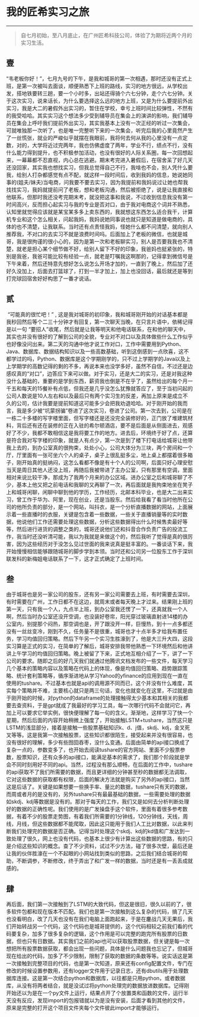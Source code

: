 # **我的匠希实习之旅**

------

> 自七月初始，至八月底止，在广州匠希科技公司，体验了为期将近两个月的实习生活。

## 壹

​		“韦老板你好！”，七月九号的下午，是我和城哥的第一次相遇，那时还没有正式上班，是第一次被叫去面谈，顺便熟悉下上班的路线，实习的地方很远，从学校出发，搭地铁要转三趟，要一个小时多，出站还得骑个六七分钟，走个六七分钟。关于这次实习，说来话长，为什么要选择这么远的地方上班，又是为什么要提前外出实习，我是大二的暑假外出实习的，暂住在学校，幸亏上班时间比较弹性，不然有的我受哈哈。其实实习这个想法多少受到辅导员在集会上的演讲的影响，我们辅导员在集会上呼吁我们提前外出实习，其实我基本上没有一次正经的听过一次集会，可就唯独那一次听了，也是唯一完整听下来的一次集会，听完后我的心里竟然产生了一丝慌张，就业的严峻似乎就摆在我眼前，我将何去何从我的心里没有一点定数，对的，大学将近过完两年，我也仿佛虚度了两年，学业不行，绩点不行，没有什么能力得到提升，也不积极参加活动，也没有很好的人际关系圈，每一次回想起来，一幕幕都不忍直视，内心总在逃避。期末考完进入暑假后，在宿舍呆了好几天还没回家，其实我也想找实习，但我总觉得自己不行，我啥也不会，别人凭什么要我，给别人打杂都感觉有点不配，就这样一段时间后，收到我妈的信息，她说她同事的(姐夫/妹夫)当电商，问我要不要去实习，因为我提前和我妈说过让她也帮我找找实习，我妈就提前问了老板，想和老板沟通，然后被拒绝了，说是让我直接和他联系，但那时我还没考完期末考，就没把这事和我说，不过收到信息我没有第一时间高兴，反而担心起实习与我的专业是否对口，由于我对电商这个词并不熟悉，认知里就觉得应该就是某宝某多多上卖东西的，我就想这东西怎么适合我干，计算机专业和这个怎么相关，问起我妈，我妈说她同事说也就只是知道是做电商的，具体的也不清楚，让我联系。当时还有点责怪我妈，怪她什么都不问清楚，就向别人推荐我，不对口的去实习不就是浪费时间吗。后面加上了老板的微信，也就是城哥，我是很拘谨的很小心的，因为是第一次和老板聊实习，别人是否要我我也不清楚，就老是担心某个细节做不好，给别人留下不好的印象，我爸妈也挺紧张的，特别是我爸，我爸可能比较有经验一点，就老是叮嘱我这啊那的，记得拿到微信号是下午来着，然后还特意先想好怎么说怎么开场才加的，一直到了晚上，然后加了还好久没加上，后面去打篮球了，打到一半才加上，加上也没回话，最后就还是等到打完球回宿舍好好构思了一番才说话。

## 贰

​		“可能真的很忙吧！” , 这是我对城哥的初印象，我和城哥刚开始的对话基本都是我秒回然后等个二三十分钟才有回复，第一次聊天当晚，在只言片语中，依稀记得是以一句 “要招人”收尾，然后就是让我等明天和他电话联系，在和他的聊天中，其实也并没有很好的了解到公司的全貌，专业对不对口以及具体做些什么工作似乎也好像没问出来。第二天的沟通中他才说工作对口，工作中需要用到Python、Java、数据库、数据结构知识以及一些高数基础，听到这倒感到一点欣喜，这不都学过的吗，Python、数据库是这个学期刚学的，只不过上学期学的Java以及上上学期学的高数记得的剩的不多，再说本来也没学多好，虽然不自信，不过还是边感叹真的“对口”，边答应下来可以做。对于实习，还是大二的实习，还是对我这种没什么基础的，重要的是学到东西，薪资我也倒是不在乎了，虽然给出的每个月一千五和每天的15餐补有点低，但我还是几乎没怎么犹豫就答应了，至于当初问起的公司人数说是10人左右和以及最后只有两个实习生的反差，再加上原来是成立不久的公司，估计我要是提前知道这可能多少会把我劝退哈哈。对于刚开始的我而言，我是多少被“坑蒙拐骗”卷进了这次实习，卷进了公司。第一次去到，公司是在一栋二十多楼的写字楼里面，但写字楼还是还没完全装修好的，正门放了堆建筑材料，背后还有还在装修的正在入驻的希尔顿酒店，要不是后面是从侧面进去，观感好了不少，我都不敢相信这是我将要工作的地方。进去后，环境终于好了点，还算是符合我对写字楼的印象，就是人有点少，第一次是到了楼下打电话给城哥让他带我上去的，到办公室真的很拘束，处处小心，公司大体分为三块，两个房间和一个厅，厅里面有一张可坐六个人的桌子，桌子上很乱挺多尘，地上桌上都摆着很多箱子，刚开始真的挺纳闷，这怎么看都不像是有十个人的公司啊，后面只好心理安慰当天是周日其他人还没上班，再随后我被带进了主办公室，只有那里有空调，里面相对来说比较干净，那成为了我两个月来的办公区域。进办公室之后和城哥聊了不少，基本上他又把之前电话和我聊的又再聊了一次，再后面就是我拘束地坐在凳子上和城哥闲聊，闲聊中聊到他的学历，工作经历，北邮本科毕业，也是大二出来实习，曾工作于华为、阿里，现在创业，还是当股东。然后给我看了看当时他所在公司的他所负责的部分，是一个网站，叫抖衣，是一个分析直播数据的网站，上面展示着一些直播时的衣服，关键是包含着一些数据，一些关于直播销量等的实时数据，他说他们工作还需要处理这些数据，分析这些数据得出什么时候售卖最好等等，然后进行进货的调整之类的，城哥还说他们还和抖音合作负责广告的投流工作，我当时还没听清可能，我以为我就是来做这个的，然后我听了觉得是真的很厉害，因为这些经历对于没怎么见过世面的我来说真是挺丰富的。一番谈话下来，我开始慢慢相信能够跟随城哥的脚步学到本领。当时还和公司另一位股东工作于深圳联发科的新梅姐电话联系了一下，这才正式确定了上班时间。

## 叁

​		由于城哥也是另一家公司的股东，还有另一家公司需要去上班，有时需要去深圳，有时需要在广州，工作日都不在这边，就周末或者每天晚上才过来。结果刚上班的第一天，只有我一个人，九点半上班，到办公室我还愣了一下，还真就我一个人啊，然后当时办公室还没开空调，也没装好卷帘，阳光穿过玻璃直射进14楼的办公室内，别提那个闷热，那空调也是，开了跟没开一样，巨慢热，到十一点多都还没有一丝丝变冷，刚到不久，任务量不是很重，城哥也才十点半多才给我布置任务，学习均值回归策略。然后下午另一个实习生胜濠到了，他是大三升大四，这段实习算是正式的实习，在简单的了解后，城哥安排我带他熟悉一下环境然后和他讲讲上午学习的均值回归策略。晚上被留了下来，正式地互相介绍了一下，讲了一下公司的要求。随即之后的好几天我们就通过他腾讯文档发布的一些文件，每天学习几个基本的策略内容以及策略在代码上的体现，像是均值回归策略、趋势跟踪策略、统计套利策略等，循序渐进地从学习Yahoo的yfinance的应用到现在一直在使用的tushare。不过基本也就是api的调用源不同而已，这个并没有什么难度，其实每个策略并不难，主要核心就只是两三句话，变化也就变化在这里，不过就是由于刚开始的时候，对python的dataframe的处理接触得太少基本和其相关的我都要去查资料，于是gpt就成了我最好的学习工具，每一次哪行代码不会就问它，再加上可以要求它举实例，很快便理解了每一句的含义。渐渐地，这样学习了快一个星期，然后后面的内容开始稍微上强度了，开始接触LSTM+tushare，当然这只是LSTM的浅显部分，接着是接触一些股票基础知识k、d、j值，skdj、kdj，金叉死叉等等。这是我第一次接触股票，这些知识都很陌生，接受起来并没有很容易，也没有很好的理解，多少有些囫囵吞枣，没什么变通。后面由简单的api接口换成了复杂一点的，参数变多了，也开始去阅读tushare的官方网站、里面不少股票参数，股票知识，还有众多的api接口，能满足基本的需求了，我们那个阶段就是学会不同时刻用好不同的api。当然，过程没有那么顺畅，在后面的工作中，tushare的api获取不了我们所需要的数据，而且更详细的分钟甚至秒的数据都无法调取，它对这些数据的获取都有权限，后面的解决方法就是购买了另外的api接口，当然这是后话了。关键是如果想要一些换手率、量比的数据，tushare只有天的数据，而周或者月的是没有的，另外tushare只有最最基础的数据，一些需要处理的数据如skdj、kdj等数据是没有的。那对于每天的工作，我们又是如何去分析判断处理好的数据的正确性呢。我们使用的是广发操盘手这个软件，里面有着很多参考数据，有着不少的股票走势图，有着我们所需要的1分钟线，120分钟线，天线，周线，月线，但这些数据都不能爬取，因此这只能用于我们人工比对数据，以此来判断我们处理完的数据是否正确。记得当时处理这个skdj、kdj的kd值和广发达到一致处理了很久，网上也没有代码，也基本上很少有计算出这些数据的思路，有的只是介绍这些知识的概念。查了不少资料，试过不少方法，碰了很多次壁，最后还是让我的伙伴胜濠在一个不起眼的小网站找到类似的思路，之后我们结合城哥的帮助，不断调参，不断修改，终于弄出了和广发一样的数据，当时还是有一丢丢成就感的。

## 肆

​		再后面，我们第一次接触到了LSTM的大致代码，但这是很旧，很久以前的了，很多软件包都和现在版本不匹配。我们也是第一次接触到这么复杂的代码，搞了几天也没看明白，改了几天也没有在我们电脑上面跑起来，于是在鏖战几天无果后，我们开始转战另一个代码，这个代码也是城哥提供的，这个代码相较之前我们看的代码要复杂，加多了很多复杂的逻辑，这个作用是可以完整的跑完所有股票的日数据，但也只有日数据。其实我们之前的api也可以获取股票数据，但关键是每一次想把所有股票数据获取，都会出现一些问题，具体是什么问题我也忘记了，但城哥现在给出的代码，加多了不少限制，限制了获取的数据的条数等等。说实话这是第一次接触到完整项目的代码，也是第一次知道，原来还有config配置文件，专门在修改的时候设置参数用，还有logger文件用于记录日志，还有dbutils用于处理数据库连接。这是第一次结合python和数据库，以往都是只用python，或者数据库，从没有将两者结合，就是没试过将python处理完的数据放进数据库。记得刚开始还以为是在一个py文件上运行，结果点开了个放置类和函数的文件，运行半天没有反应，发现import的包报错就以为是没有安装，后面才看到其他的文件，原来是完整的打开这个项目文件夹每个文件彼此import才能够运行。